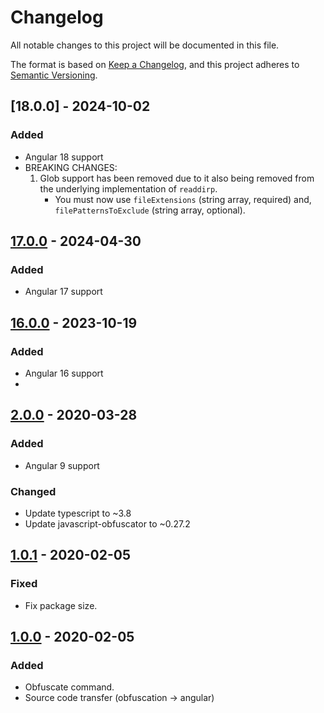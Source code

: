 # Changelog
All notable changes to this project will be documented in this file.

The format is based on [Keep a Changelog](https://keepachangelog.com/en/1.0.0/),
and this project adheres to [Semantic Versioning](https://semver.org/spec/v2.0.0.html).

## [18.0.0] - 2024-10-02
### Added
- Angular 18 support
- BREAKING CHANGES:
  1. Glob support has been removed due to it also being removed from the underlying implementation of `readdirp`.
     * You must now use `fileExtensions` (string array, required) and, `filePatternsToExclude` (string array, optional).

## [17.0.0] - 2024-04-30
### Added
- Angular 17 support

## [16.0.0] - 2023-10-19
### Added
- Angular 16 support
- 
## [2.0.0] - 2020-03-28
### Added
- Angular 9 support

### Changed
- Update typescript to ~3.8
- Update javascript-obfuscator to ~0.27.2

## [1.0.1] - 2020-02-05
### Fixed
- Fix package size.

## [1.0.0] - 2020-02-05
### Added
- Obfuscate command.
- Source code transfer (obfuscation -> angular)

[17.0.0]: https://github.com/russcarver/ngx-source-obfuscation/compare/v17.0.0...v18.0.0
[17.0.0]: https://github.com/russcarver/ngx-source-obfuscation/compare/v16.0.0...v17.0.0
[16.0.0]: https://github.com/russcarver/ngx-source-obfuscation/compare/v2.0.0...v16.0.0
[2.0.0]: https://github.com/studer-raimann/ngx-source-obfuscation/compare/v1.0.1...v2.0.0
[1.0.1]: https://github.com/studer-raimann/ngx-source-obfuscation/compare/v1.0.0...v1.0.1
[1.0.0]: https://github.com/studer-raimann/ngx-source-obfuscation/releases/tag/v1.0.0

